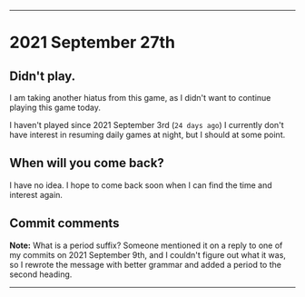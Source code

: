 
***

# 2021 September 27th

## Didn't play.

I am taking another hiatus from this game, as I didn't want to continue playing this game today.

I haven't played since 2021 September 3rd (`24 days ago`) I currently don't have interest in resuming daily games at night, but I should at some point.

## When will you come back?

I have no idea. I hope to come back soon when I can find the time and interest again.

## Commit comments

**Note:** What is a period suffix? Someone mentioned it on a reply to one of my commits on 2021 September 9th, and I couldn't figure out what it was, so I rewrote the message with better grammar and added a period to the second heading.

***
